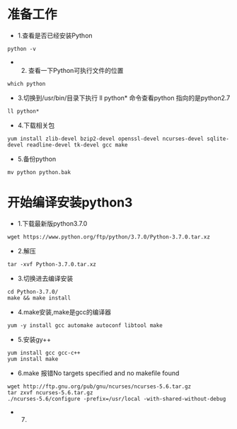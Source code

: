 # 准备工作
* 1.查看是否已经安装Python
```
python -v
```
* 2. 查看一下Python可执行文件的位置
```
which python
```
* 3.切换到/usr/bin/目录下执行 ll python* 命令查看python 指向的是python2.7
```
ll python*
```
* 4.下载相关包
```
yum install zlib-devel bzip2-devel openssl-devel ncurses-devel sqlite-devel readline-devel tk-devel gcc make
```
* 5.备份python
```
mv python python.bak
```
# 开始编译安装python3
* 1.下载最新版python3.7.0
```
wget https://www.python.org/ftp/python/3.7.0/Python-3.7.0.tar.xz
```
* 2.解压
```
tar -xvf Python-3.7.0.tar.xz
```
* 3.切换进去编译安装
```
cd Python-3.7.0/
make && make install
```
* 4.make安装,make是gcc的编译器
```
yum -y install gcc automake autoconf libtool make
```
* 5.安装gy++
```
yum install gcc gcc-c++
yum install make
```
* 6.make 报错No targets specified and no makefile found
```
wget http://ftp.gnu.org/pub/gnu/ncurses/ncurses-5.6.tar.gz
tar zxvf ncurses-5.6.tar.gz
./ncurses-5.6/configure -prefix=/usr/local -with-shared-without-debug
```
* 7.
